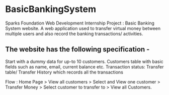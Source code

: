 # BasicBankingSystem
Sparks Foundation Web Development Internship Project : Basic Banking System website.
A web application used to transfer virtual money between multiple users and also record the banking transactions/ activities.

## The website has the following specification -
  Start with a dummy data for up-to 10 customers.
  Customers table with basic fields such as name, email, current balance etc.
 Transaction status:
 Transfer table/ Transfer History which records all the transactions

Flow : Home Page > View all customers > Select and View one customer > Transfer Money > Select customer to transfer to > View all Customers.
